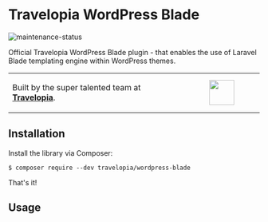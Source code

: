 # Travelopia WordPress Blade

![maintenance-status](https://img.shields.io/badge/maintenance-actively--developed-brightgreen.svg)

Official Travelopia WordPress Blade plugin - that enables the use of Laravel Blade templating engine within WordPress themes.

<table width="100%">
	<tr>
		<td align="left" width="70%">
            <p>Built by the super talented team at <strong><a href="https://www.travelopia.com/work-with-us/">Travelopia</a></strong>.</p>
		</td>
		<td align="center" width="30%">
			<img src="https://www.travelopia.com/wp-content/themes/travelopia/assets/svg/logo-travelopia-circle.svg" width="50" />
		</td>
	</tr>
</table>

## Installation
Install the library via Composer:

```
$ composer require --dev travelopia/wordpress-blade
```

That's it!

## Usage
